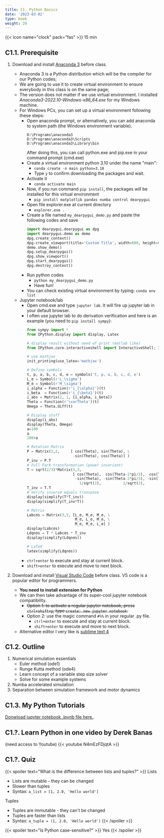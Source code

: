 ```yaml
---
title: C1. Python Basics
date: '2023-03-02'
type: book
weight: 20
---
```


<!--more-->

{{< icon name="clock" pack="fas" >}} 15 min

## C1.1. Prerequisite

1. Download and install [Anaconda 3](https://www.anaconda.com/) before class.
    - Anaconda 3 is a Python distribution which will be the compiler for our Python codes;
    - We are going to use it to create virtual environment to ensure everybody in this class is on the same page;
    - The version does not matter if we use virtual environment. I installed *Anaconda3-2022.10-Windows-x86_64.exe* for my Windows machine.
    - For Windows PCs, you can set up a virtual environment following these steps:
        - Open anaconda prompt, or alternatively, you can add anaconda to system path (the Windows environment variable).
            ```
            D:\Programs\anaconda3
            D:\Programs\anaconda3\Scripts
            D:\Programs\anaconda3\Library\bin
            ```
            After doing this, you can call python.exe and pip.exe in your command prompt (cmd.exe)
        - Create a virtual environment python 3.10 under the name "main":
            - `conda create -n main python=3.10`
            - Type `y` to confirm downloading the packages and wait.
        - Activate it
            - `conda activate main`
        - Now, if you run command `pip install`, the packages will be installed for this virtual environment
            - `pip install matplotlib pandas numba control dearpygui`
        - Open file explorer.exe at current directory
            - `explorer.exe .`
        - Create a file named `my_dearpygui_demo.py` and paste the following codes and save
            ```python
            import dearpygui.dearpygui as dpg
            import dearpygui.demo as demo
            dpg.create_context()
            dpg.create_viewport(title='Custom Title', width=600, height=600)
            demo.show_demo()
            dpg.setup_dearpygui()
            dpg.show_viewport()
            dpg.start_dearpygui()
            dpg.destroy_context()
            ```
        - Run python codes
            - `python my_dearpygui_demo.py`
            - Have fun!
        - You can check existing virtual environment by typing: `conda env list`
    - Jupyter notebook/lab
        - Open cmd.exe and type `jupyter lab`. It will fire up jupyter lab in your default browser.
        - I often use jupyter lab to do derivation verification and here is an example (you need to `pip install sympy`):
            ```python
            from sympy import *
            from IPython.display import display, Latex

            # display result without need of print (matlab like)
            from IPython.core.interactiveshell import InteractiveShell; InteractiveShell.ast_node_interactivity = "all"

            # use mathjax
            init_printing(use_latex='mathjax')

            # Define symbols
            t, p, a, b, c, d, e = symbols('t, p, a, b, c, d, e')
            L_σ = Symbol(r'L_\sigma')
            M_σ = Symbol(r'M_\sigma')
            i_alpha = Function(r'i_{\alpha}')(t)
            i_beta  = Function(r'i_{\beta}')(t)
            i_abs = Matrix(2, 1, [i_alpha, i_beta])
            Theta = Function(r'\varTheta')(t)
            Omega = Theta.diff(t)

            # Display stuff
            display(i_abs)
            display(Theta, Omega)
            a=100
            a
            100+a

            # Rotation Matrix
            P = Matrix(2,2,     [ cos(Theta), sin(Theta), \
                                 -sin(Theta), cos(Theta)] )
            P_inv = P.T
            # Full Park transformation (power invariant)
            T = sqrt(2/3)*Matrix(3,3,
                                 [ cos(Theta),  cos(Theta-2*pi/3),  cos(Theta-4*pi/3), 
                                  -sin(Theta), -sin(Theta-2*pi/3), -sin(Theta-4*pi/3),
                                    1/sqrt(2),          1/sqrt(2),          1/sqrt(2)] )
            T_inv = T.T
            # Verify inverse equals transpose
            display(simplify(T*T_inv))
            display(simplify(T_inv*T))

            # Matrix
            Labcσs = Matrix(3,3, [L_σ, M_σ, M_σ, \
                                  M_σ, L_σ, M_σ, \
                                  M_σ, M_σ, L_σ] )
            display(Labcσs)
            Ldqnσs = T * Labcσs * T_inv
            display(simplify(Ldqnσs))

            # LaTeX
            latex(simplify(Ldqnσs))
            ```
        - `ctrl+enter` to execute and stay at current block.
        - `shift+enter` to execute and move to next block.

2. Download and install [Visual Studio Code](https://code.visualstudio.com/download) before class. VS code is a popular editor for programmers.
    - **You need to install extension for Python**
    - We can then take advantage of its super-cool jupyter notebook compatibility.
        - ~~Option 1: to activate a regular jupyter notebook, press `ctrl+shift+p`, type `create: new jupyter notebook`.~~
        - Option 2: use the magic command `#%%` in your regular .py file.
            - `ctrl+enter` to execute and stay at current block.
            - `shift+enter` to execute and move to next block.
    - Alternative editor I very like is [sublime text 4](https://www.sublimetext.com/download)

## C1.2. Outline

1. Numerical simulation essentials
    - Euler method (ode1)
    - Runge Kutta method (ode4)
    - Learn concept of a variable step size solver
    - Solve for some example systems
2. Numba accelerated simulation
3. Separation between simulation framework and motor dynamics

<!-- 数值积分1阶4阶
可视化洛伦兹系统
numba加速
框架和电机模型分开
 -->

## C1.3. My Python Tutorials

[Donwload jupyter notebook .ipynb file here.](https://github.com/horychen/ee275/blob/master/python_tutorial_cjh.ipynb).


## C1.?. Learn Python in one video by Derek Banas 
(need access to Youtube)
{{< youtube N4mEzFDjqtA >}}















## C1.?. Quiz

{{< spoiler text="What is the difference between lists and tuples?" >}}
Lists

- Lists are mutable - they can be changed
- Slower than tuples
- Syntax: `a_list = [1, 2.0, 'Hello world']`

Tuples

- Tuples are immutable - they can't be changed
- Tuples are faster than lists 
- Syntax: `a_tuple = (1, 2.0, 'Hello world')`
{{< /spoiler >}}

{{< spoiler text="Is Python case-sensitive?" >}}
Yes
{{< /spoiler >}}
